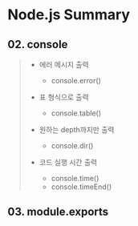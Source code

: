 # Node.js Summary
## 02. console
> * 에러 메시지 출력
>   * console.error()
>
> * 표 형식으로 출력
>   * console.table()
>
> * 원하는 depth까지만 출력
>   * console.dir()
>
> * 코드 실행 시간 출력
>   * console.time()
>   * console.timeEnd()

## 03. module.exports
